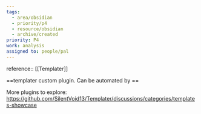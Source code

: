 ```yaml
---
tags:
  - area/obsidian
  - priority/p4
  - resource/obsidian
  - archive/created
priority: P4
work: analysis
assigned to: people/pal
---
```


reference:: [[Templater]]

==templater custom plugin. Can be automated by ==

More plugins to explore: https://github.com/SilentVoid13/Templater/discussions/categories/templates-showcase 